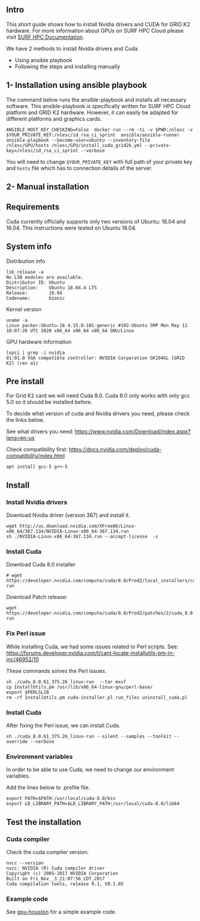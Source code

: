 ## Intro

This short guide shows how to install Nvidia drivers and CUDA for GRID K2 hardware. For more information about GPUs on SURF HPC Cloud please visit [SURF HPC Documentation](https://doc.hpccloud.surfsara.nl/gpu-attach).

We have 2 methods to install Nvidia drivers and Cuda.
- Using ansible playbook
- Following the steps and installing manually

## 1- Installation using ansible playbook

The command below runs the ansible-playbook and installs all necassary software. This ansible-playbook is specifically written for SURF HPC Cloud platform and GRID K2 hardware. However, it can easily be adapted for different platforms and graphics cards.

```shell
ANSIBLE_HOST_KEY_CHECKING=False  docker run --rm -ti -v $PWD:/nlesc -v $YOUR_PRIVATE_KEY:/nlesc/id_rsa_ci_sprint  ansible/ansible-runner  ansible-playbook --become-user=ubuntu --inventory-file /nlesc/GPU/hosts /nlesc/GPU/install_cuda_grid2k.yml --private-key=/nlesc/id_rsa_ci_sprint --verbose
```

You will need to change ``$YOUR_PRIVATE_KEY`` with full path of your private key and ``hosts`` file which has to connection details of the server.

## 2- Manual installation

## Requirements

Cuda currently officially supports only two versions of Ubuntu: 18.04 and 16.04. This instructions were tested on Ubuntu 18.04.

## System info

Distribution info

```shell
lsb_release -a
No LSB modules are available.
Distributor ID: Ubuntu
Description:    Ubuntu 18.04.4 LTS
Release:        18.04
Codename:       bionic
```

Kernel version

```shell
uname -a
Linux packer-Ubuntu-18 4.15.0-101-generic #102-Ubuntu SMP Mon May 11 10:07:26 UTC 2020 x86_64 x86_64 x86_64 GNU/Linux
```

GPU hardware information

```shell
lspci | grep -i nvidia
01:01.0 VGA compatible controller: NVIDIA Corporation GK104GL [GRID K2] (rev a1)
```

## Pre install

For Grid K2 card we will need Cuda 8.0. Cuda 8.0 only works with only gcc 5.0 so it should be installed before.

To decide what version of cuda and Nvidia drivers you need, please check the links below.

See what drivers you need:
https://www.nvidia.com/Download/index.aspx?lang=en-us

Check compatibility first:
https://docs.nvidia.com/deploy/cuda-compatibility/index.html

```shell
apt install gcc-5 g++-5
```

## Install

### Install Nvidia drivers

Download Nvidia driver (version 367) and install it.

```shell
wget http://us.download.nvidia.com/XFree86/Linux-x86_64/367.134/NVIDIA-Linux-x86_64-367.134.run
sh ./NVIDIA-Linux-x86_64-367.134.run --accept-license  -s
```

### Install Cuda

Download Cuda 8.0 installer
```
# wget https://developer.nvidia.com/compute/cuda/8.0/Prod2/local_installers/cuda_8.0.61_375.26_linux-run
```

Download Patch release:

```shell
wget https://developer.nvidia.com/compute/cuda/8.0/Prod2/patches/2/cuda_8.0.61.2_linux-run
```

### Fix Perl issue

While installing Cuda, we had some issues related to Perl scripts.
See: https://forums.developer.nvidia.com/t/cant-locate-installutils-pm-in-inc/46952/10


These commands solves the Perl issues.

```shell
sh ./cuda_8.0.61_375.26_linux-run  --tar mxvf
cp InstallUtils.pm /usr/lib/x86_64-linux-gnu/perl-base/
export $PERL5LIB
rm -rf InstallUtils.pm cuda-installer.pl run_files uninstall_cuda.pl
```

### Install Cuda

After fixing the Perl issue, we can install Cuda.

```shell
sh ./cuda_8.0.61_375.26_linux-run --silent --samples --toolkit --override --verbose
```

### Environment variables

In order to be able to use Cuda, we need to change our environment variables.

Add the lines below to .profile file.

```shell
export PATH=$PATH:/usr/local/cuda-8.0/bin
export LD_LIBRARY_PATH=$LD_LIBRARY_PATH:/usr/local/cuda-8.0/lib64
```

## Test the installation

### Cuda compiler

Check the cuda compiler version.

```shell
nvcc --version
nvcc: NVIDIA (R) Cuda compiler driver
Copyright (c) 2005-2017 NVIDIA Corporation
Built on Fri_Nov__3_21:07:56_CDT_2017
Cuda compilation tools, release 9.1, V9.1.85
```

### Example code

See [gpu-houston](https://github.com/ci-for-science/example-gpu-houston) for a simple example code.
